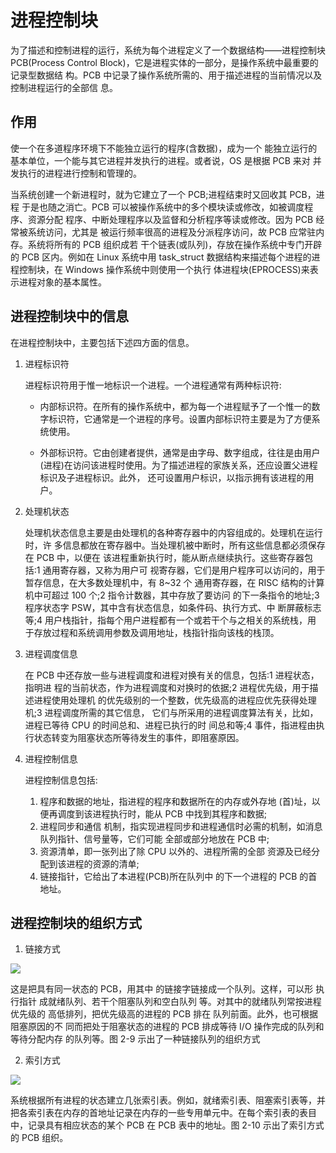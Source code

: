 # 进程控制块

为了描述和控制进程的运行，系统为每个进程定义了一个数据结构——进程控制块 PCB(Process Control Block)，它是进程实体的一部分，是操作系统中最重要的记录型数据结 构。PCB 中记录了操作系统所需的、用于描述进程的当前情况以及控制进程运行的全部信 息。

## 作用

使一个在多道程序环境下不能独立运行的程序(含数据)，成为一个 能独立运行的基本单位，一个能与其它进程并发执行的进程。或者说，OS 是根据 PCB 来对 并发执行的进程进行控制和管理的。

当系统创建一个新进程时，就为它建立了一个 PCB;进程结束时又回收其 PCB，进程 于是也随之消亡。PCB 可以被操作系统中的多个模块读或修改，如被调度程序、资源分配 程序、中断处理程序以及监督和分析程序等读或修改。因为 PCB 经常被系统访问，尤其是 被运行频率很高的进程及分派程序访问，故 PCB 应常驻内存。系统将所有的 PCB 组织成若 干个链表(或队列)，存放在操作系统中专门开辟的 PCB 区内。例如在 Linux 系统中用 task_struct 数据结构来描述每个进程的进程控制块，在 Windows 操作系统中则使用一个执行 体进程块(EPROCESS)来表示进程对象的基本属性。

## 进程控制块中的信息

在进程控制块中，主要包括下述四方面的信息。

1. 进程标识符

    进程标识符用于惟一地标识一个进程。一个进程通常有两种标识符:

    - 内部标识符。在所有的操作系统中，都为每一个进程赋予了一个惟一的数字标识符，它通常是一个进程的序号。设置内部标识符主要是为了方便系统使用。
    
    - 外部标识符。它由创建者提供，通常是由字母、数字组成，往往是由用户(进程)在访问该进程时使用。为了描述进程的家族关系，还应设置父进程标识及子进程标识。此外， 还可设置用户标识，以指示拥有该进程的用户。

2. 处理机状态

    处理机状态信息主要是由处理机的各种寄存器中的内容组成的。处理机在运行时，许 多信息都放在寄存器中。当处理机被中断时，所有这些信息都必须保存在 PCB 中，以便在 该进程重新执行时，能从断点继续执行。这些寄存器包括:1 通用寄存器，又称为用户可 视寄存器，它们是用户程序可以访问的，用于暂存信息，在大多数处理机中，有 8~32 个 通用寄存器，在 RISC 结构的计算机中可超过 100 个;2 指令计数器，其中存放了要访问 的下一条指令的地址;3 程序状态字 PSW，其中含有状态信息，如条件码、执行方式、中 断屏蔽标志等;4 用户栈指针，指每个用户进程都有一个或若干个与之相关的系统栈，用 于存放过程和系统调用参数及调用地址，栈指针指向该栈的栈顶。

3. 进程调度信息

    在 PCB 中还存放一些与进程调度和进程对换有关的信息，包括:1 进程状态，指明进 程的当前状态，作为进程调度和对换时的依据;2 进程优先级，用于描述进程使用处理机 的优先级别的一个整数，优先级高的进程应优先获得处理机;3 进程调度所需的其它信息， 它们与所采用的进程调度算法有关，比如，进程已等待 CPU 的时间总和、进程已执行的时 间总和等;4 事件，指进程由执行状态转变为阻塞状态所等待发生的事件，即阻塞原因。

4. 进程控制信息

    进程控制信息包括:
    
    1. 程序和数据的地址，指进程的程序和数据所在的内存或外存地 (首)址，以便再调度到该进程执行时，能从 PCB 中找到其程序和数据;
    2. 进程同步和通信 机制，指实现进程同步和进程通信时必需的机制，如消息队列指针、信号量等，它们可能 全部或部分地放在 PCB 中;
    3. 资源清单，即一张列出了除 CPU 以外的、进程所需的全部 资源及已经分配到该进程的资源的清单;
    4. 链接指针，它给出了本进程(PCB)所在队列中 的下一个进程的 PCB 的首地址。
    
## 进程控制块的组织方式
    
1) 链接方式

![](/uploads/upload_28747d2d5a94f4b70e21500286dac73b.png)


这是把具有同一状态的 PCB，用其中 的链接字链接成一个队列。这样，可以形 执行指针 成就绪队列、若干个阻塞队列和空白队列 等。对其中的就绪队列常按进程优先级的 高低排列，把优先级高的进程的 PCB 排在 队列前面。此外，也可根据阻塞原因的不 同而把处于阻塞状态的进程的 PCB 排成等待 I/O 操作完成的队列和等待分配内存 的队列等。图 2-9 示出了一种链接队列的组织方式

2) 索引方式

![](/uploads/upload_f318d54c3566f2b5910292f5565d8aac.png)


系统根据所有进程的状态建立几张索引表。例如，就绪索引表、阻塞索引表等，并把各索引表在内存的首地址记录在内存的一些专用单元中。在每个索引表的表目中，记录具有相应状态的某个 PCB 在 PCB 表中的地址。图 2-10 示出了索引方式的 PCB 组织。